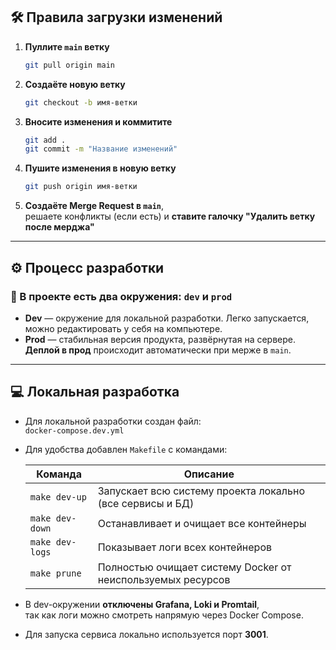 ## 🛠️ **Правила загрузки изменений**

1. **Пуллите `main` ветку**  
   ```bash
   git pull origin main
   ```

2. **Создаёте новую ветку**  
   ```bash
   git checkout -b имя-ветки
   ```

3. **Вносите изменения и коммитите**  
   ```bash
   git add .
   git commit -m "Название изменений"
   ```

4. **Пушите изменения в новую ветку**  
   ```bash
   git push origin имя-ветки
   ```

5. **Создаёте Merge Request в `main`**,  
   решаете конфликты (если есть) и **ставите галочку "Удалить ветку после мерджа"**

---

## ⚙️ **Процесс разработки**

### 🔄 В проекте есть два окружения: **`dev`** и **`prod`**

- **Dev** — окружение для локальной разработки. Легко запускается, можно редактировать у себя на компьютере.
- **Prod** — стабильная версия продукта, развёрнутая на сервере.  
  **Деплой в прод** происходит автоматически при мерже в `main`.

---

## 💻 **Локальная разработка**

- Для локальной разработки создан файл:  
  `docker-compose.dev.yml`

- Для удобства добавлен `Makefile` с командами:

  | Команда            | Описание                                                              |
  |--------------------|-----------------------------------------------------------------------|
  | `make dev-up`      | Запускает всю систему проекта локально (все сервисы и БД)            |
  | `make dev-down`    | Останавливает и очищает все контейнеры                               |
  | `make dev-logs`    | Показывает логи всех контейнеров                                     |
  | `make prune`       | Полностью очищает систему Docker от неиспользуемых ресурсов          |

- В dev-окружении **отключены Grafana, Loki и Promtail**,  
  так как логи можно смотреть напрямую через Docker Compose.
- Для запуска сервиса локально используется порт **3001**.